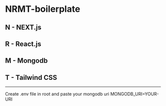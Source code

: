 # NRMT-boilerplate
## N - NEXT.js
## R - React.js
## M - Mongodb
## T - Tailwind CSS

---
Create .env file in root and paste your mongodb uri
MONGODB_URI=YOUR-URI
